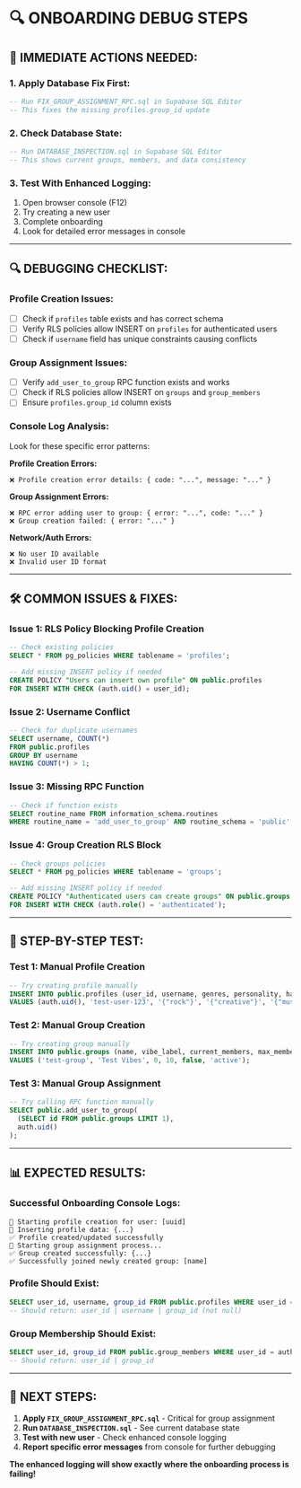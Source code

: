 # 🔍 **ONBOARDING DEBUG STEPS**

## 🚨 **IMMEDIATE ACTIONS NEEDED:**

### **1. Apply Database Fix First:**
```sql
-- Run FIX_GROUP_ASSIGNMENT_RPC.sql in Supabase SQL Editor
-- This fixes the missing profiles.group_id update
```

### **2. Check Database State:**
```sql
-- Run DATABASE_INSPECTION.sql in Supabase SQL Editor  
-- This shows current groups, members, and data consistency
```

### **3. Test With Enhanced Logging:**
1. Open browser console (F12)
2. Try creating a new user
3. Complete onboarding
4. Look for detailed error messages in console

---

## 🔍 **DEBUGGING CHECKLIST:**

### **Profile Creation Issues:**
- [ ] Check if `profiles` table exists and has correct schema
- [ ] Verify RLS policies allow INSERT on `profiles` for authenticated users
- [ ] Check if `username` field has unique constraints causing conflicts

### **Group Assignment Issues:**
- [ ] Verify `add_user_to_group` RPC function exists and works
- [ ] Check if RLS policies allow INSERT on `groups` and `group_members`
- [ ] Ensure `profiles.group_id` column exists

### **Console Log Analysis:**
Look for these specific error patterns:

**Profile Creation Errors:**
```
❌ Profile creation error details: { code: "...", message: "..." }
```

**Group Assignment Errors:**
```
❌ RPC error adding user to group: { error: "...", code: "..." }
❌ Group creation failed: { error: "..." }
```

**Network/Auth Errors:**
```
❌ No user ID available
❌ Invalid user ID format
```

---

## 🛠 **COMMON ISSUES & FIXES:**

### **Issue 1: RLS Policy Blocking Profile Creation**
```sql
-- Check existing policies
SELECT * FROM pg_policies WHERE tablename = 'profiles';

-- Add missing INSERT policy if needed
CREATE POLICY "Users can insert own profile" ON public.profiles
FOR INSERT WITH CHECK (auth.uid() = user_id);
```

### **Issue 2: Username Conflict**
```sql
-- Check for duplicate usernames
SELECT username, COUNT(*) 
FROM public.profiles 
GROUP BY username 
HAVING COUNT(*) > 1;
```

### **Issue 3: Missing RPC Function**
```sql
-- Check if function exists
SELECT routine_name FROM information_schema.routines 
WHERE routine_name = 'add_user_to_group' AND routine_schema = 'public';
```

### **Issue 4: Group Creation RLS Block**
```sql
-- Check groups policies
SELECT * FROM pg_policies WHERE tablename = 'groups';

-- Add missing INSERT policy if needed
CREATE POLICY "Authenticated users can create groups" ON public.groups
FOR INSERT WITH CHECK (auth.role() = 'authenticated');
```

---

## 🧪 **STEP-BY-STEP TEST:**

### **Test 1: Manual Profile Creation**
```sql
-- Try creating profile manually
INSERT INTO public.profiles (user_id, username, genres, personality, habits)
VALUES (auth.uid(), 'test-user-123', '{"rock"}', '{"creative"}', '{"music"}');
```

### **Test 2: Manual Group Creation**
```sql
-- Try creating group manually
INSERT INTO public.groups (name, vibe_label, current_members, max_members, is_private, lifecycle_stage)
VALUES ('test-group', 'Test Vibes', 0, 10, false, 'active');
```

### **Test 3: Manual Group Assignment**
```sql
-- Try calling RPC function manually
SELECT public.add_user_to_group(
  (SELECT id FROM public.groups LIMIT 1),
  auth.uid()
);
```

---

## 📊 **EXPECTED RESULTS:**

### **Successful Onboarding Console Logs:**
```
🔄 Starting profile creation for user: [uuid]
📝 Inserting profile data: {...}
✅ Profile created/updated successfully
🎯 Starting group assignment process...
✅ Group created successfully: {...}
✅ Successfully joined newly created group: [name]
```

### **Profile Should Exist:**
```sql
SELECT user_id, username, group_id FROM public.profiles WHERE user_id = auth.uid();
-- Should return: user_id | username | group_id (not null)
```

### **Group Membership Should Exist:**
```sql
SELECT user_id, group_id FROM public.group_members WHERE user_id = auth.uid();
-- Should return: user_id | group_id
```

---

## 🎯 **NEXT STEPS:**

1. **Apply `FIX_GROUP_ASSIGNMENT_RPC.sql`** - Critical for group assignment
2. **Run `DATABASE_INSPECTION.sql`** - See current database state  
3. **Test with new user** - Check enhanced console logging
4. **Report specific error messages** from console for further debugging

**The enhanced logging will show exactly where the onboarding process is failing!**